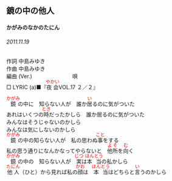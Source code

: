 <style type="text/css">
	ruby{
	    ruby-position: over;
	}
	ruby > rt{font-size: 12px;color:red;}
	p{font:16px;font-size: '楷体'}
</style>
## 鏡の中の他人
#### かがみのなかのたにん
###### 2011.11.19


作詞     中島みゆき　　　　　   
作曲      中島みゆき  　　　   
編曲 (Ver.) 　　　　　　　
唄          
□ LYRIC (a)■『<ruby><rb>夜会</rb><rp>(</rp><rt>やかい</rt><rp>)</rp></ruby>VOL.17 ２／２』  
   
   
<ruby><rb>鏡</rb><rp>(</rp><rt>かがみ</rt><rp>)</rp></ruby>の中に　知らない人が　誰か<ruby><rb>居</rb><rp>(</rp><rt>い</rt><rp>)</rp></ruby>るのに気がついた   
あれはいくつの<ruby><rb>時</rb><rp>(</rp><rt>とき</rt><rp>)</rp></ruby>だったかしら　誰か居るのに気がついた   
みんなはそうじゃないのかしら   
みんなは気にしないのかしら   
<ruby><rb>鏡</rb><rp>(</rp><rt>かがみ</rt><rp>)</rp></ruby>の中の知らない人が　私の思わぬ<ruby><rb>事</rb><rp>(</rp><rt>こと</rt><rp>)</rp></ruby>をする   
私の思う通りになんかなってやらないと　<ruby><rb>他所</rb><rp>(</rp><rt>よそ</rt><rp>)</rp></ruby>を<ruby><rb>向</rb><rp>(</rp><rt>む</rt><rp>)</rp></ruby>く   
<ruby><rb>鏡</rb><rp>(</rp><rt>かがみ</rt><rp>)</rp></ruby>の中の　知らない人が　<ruby><rb>実</rb><rp>(</rp><rt>じつ</rt><rp>)</rp></ruby>は<ruby><rb>本当</rb><rp>(</rp><rt>ほんとう</rt><rp>)</rp></ruby>の私かしら   
<ruby><rb>他人</rb><rp>(</rp><rt>たにん</rt><rp>)</rp></ruby>（ひと）から見れば私の<ruby><rb>顔</rb><rp>(</rp><rt>かお</rt><rp>)</rp></ruby>は　<ruby><rb>本当</rb><rp>(</rp><rt>ほんとう</rt><rp>)</rp></ruby>はどちらと<ruby><rb>言</rb><rp>(</rp><rt>い</rt><rp>)</rp></ruby>うのかしら   